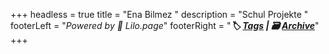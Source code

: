 +++
headless = true
title = "Ena Bilmez "
description = "Schul Projekte "
footerLeft = "*Powered by 💜 Lilo.page*"
footerRight = "***🏷️ [Tags](/tags/) | 🗃️ [Archive](/posts/)***"
+++
